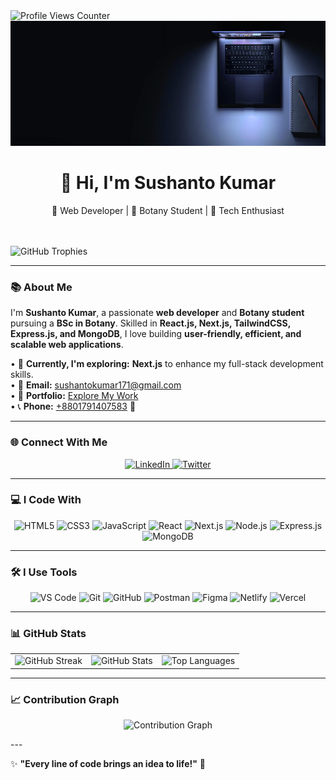 <div>
   <img src="https://komarev.com/ghpvc/?username=Sushanto171&label=Profile%20Views&color=0e75b6&style=flat-square" alt="Profile Views Counter"/>
   <br/>
   
  <img height="200" src="https://raw.githubusercontent.com/Sushanto171/Sushanto171/main/github_initial.png" />
<h1 align="center"> 
👋 Hi, I'm <strong>Sushanto Kumar</strong>
</h1>
  <p align="center" >🚀 Web Developer | 🌿 Botany Student | 🌟 Tech Enthusiast </p>
  <br/>
  <br/>
  <img src="https://github-profile-trophy.vercel.app/?username=Sushanto171&theme=onedark&no-frame=false&margin-w=10" alt="GitHub Trophies" />
</div>

---

### 📚 **About Me**  
I'm **Sushanto Kumar**, a passionate **web developer** and **Botany student** pursuing a **BSc in Botany**. Skilled in **React.js, Next.js, TailwindCSS, Express.js, and MongoDB**, I love building **user-friendly, efficient, and scalable web applications**.
<br/>

• 📌 **Currently, I'm exploring:** **Next.js** to enhance my full-stack development skills.  
• 📧 **Email:** [sushantokumar171@gmail.com](mailto:sushantokumar171@gmail.com)  
• 🔗 **Portfolio:** [Explore My Work](https://sushanto-kumar.netlify.app/)  
• 📞 **Phone:** <a href="tel:+8801791407583">+8801791407583</a> 🚀

---

### 🌐 **Connect With Me**
<p align="center">
  <a href="https://www.linkedin.com/in/sushanto-kumar171/" target="_blank">
    <img src="https://img.shields.io/badge/LinkedIn-blue?style=for-the-badge&logo=linkedin" alt="LinkedIn"/>
  </a>
  <a href="https://x.com/sushanto171" target="_blank">
    <img src="https://img.shields.io/badge/Twitter-black?style=for-the-badge&logo=twitter" alt="Twitter"/>
  </a>
</p>

---

### 💻 I Code With  
<p align="center">
  <img src="https://img.shields.io/badge/HTML5-E34F26?style=for-the-badge&logo=html5&logoColor=white" alt="HTML5" />
  <img src="https://img.shields.io/badge/CSS3-1572B6?style=for-the-badge&logo=css3&logoColor=white" alt="CSS3" />
  <img src="https://img.shields.io/badge/JavaScript-F7DF1E?style=for-the-badge&logo=javascript&logoColor=black" alt="JavaScript" />
  <img src="https://img.shields.io/badge/React-61DAFB?style=for-the-badge&logo=react&logoColor=black" alt="React" />
  <img src="https://img.shields.io/badge/Next.js-000000?style=for-the-badge&logo=next.js&logoColor=white" alt="Next.js" />
  <img src="https://img.shields.io/badge/Node.js-339933?style=for-the-badge&logo=node.js&logoColor=white" alt="Node.js" />
  <img src="https://img.shields.io/badge/Express.js-000000?style=for-the-badge&logo=express&logoColor=white" alt="Express.js" />
  <img src="https://img.shields.io/badge/MongoDB-47A248?style=for-the-badge&logo=mongodb&logoColor=white" alt="MongoDB" />
</p>

---

### 🛠️ **I Use Tools**
<p align="center">
  <img src="https://img.shields.io/badge/VS%20Code-007ACC?style=for-the-badge&logo=visual-studio-code&logoColor=white" alt="VS Code" />
  <img src="https://img.shields.io/badge/Git-F05032?style=for-the-badge&logo=git&logoColor=white" alt="Git" />
  <img src="https://img.shields.io/badge/GitHub-181717?style=for-the-badge&logo=github&logoColor=white" alt="GitHub" />
  <img src="https://img.shields.io/badge/Postman-FF6C37?style=for-the-badge&logo=postman&logoColor=white" alt="Postman" />
  <img src="https://img.shields.io/badge/Figma-F24E1E?style=for-the-badge&logo=figma&logoColor=white" alt="Figma" />
  <img src="https://img.shields.io/badge/Netlify-00C7B7?style=for-the-badge&logo=netlify&logoColor=white" alt="Netlify" />
  <img src="https://img.shields.io/badge/Vercel-000000?style=for-the-badge&logo=vercel&logoColor=white" alt="Vercel" />
</p>

---

### 📊 **GitHub Stats**
<div align="center">
  <table>
    <tr>
      <td>
        <img src="https://github-readme-streak-stats.herokuapp.com/?user=Sushanto171&theme=radical" alt="GitHub Streak"/>
      </td>
      <td>
        <img src="https://github-readme-stats.vercel.app/api?username=Sushanto171&show_icons=true&theme=radical" alt="GitHub Stats"/>
      </td>
      <td>
        <img src="https://github-readme-stats.vercel.app/api/top-langs/?username=Sushanto171&layout=compact&theme=radical" alt="Top Languages"/>
      </td>
    </tr>
  </table>
</div>

---
### 📈 **Contribution Graph**
<p align="center">
  <img src="https://github-readme-activity-graph.vercel.app/graph?username=Sushanto171&theme=react-dark" alt="Contribution Graph" />
</p>
---

✨ **"Every line of code brings an idea to life!"** 🚀
